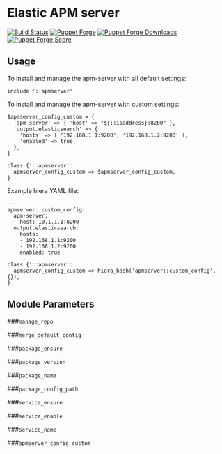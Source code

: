 Elastic APM server
==================

[![Build Status](https://travis-ci.org/kobybr/puppet-apmserver.svg)](https://travis-ci.org/kobybr/puppet-apmserver)
[![Puppet Forge](https://img.shields.io/puppetforge/v/kobybr/puppet-apmserver.svg)](https://forge.puppetlabs.com/kobybr/puppet-apmserver)
[![Puppet Forge Downloads](https://img.shields.io/puppetforge/dt/kobybr/puppet-apmserver.svg)](https://forge.puppetlabs.com/kobybr/puppet-apmserver)
[![Puppet Forge Score](https://img.shields.io/puppetforge/f/kobybr/puppet-apmserver.svg)](https://forge.puppetlabs.com/kobybr/puppet-apmserver/scores)

Usage
-----

To install and manage the apm-server with all default settings:
```puppet
include '::apmserver'
```

To install and manage the apm-server with custom settings:
```puppet
$apmserver_config_custom = {
  'apm-server' => { 'host' => "${::ipaddress}:8200" },
  'output.elasticsearch' => {
    'hosts' => [ '192.168.1.1:9200', '192.168.1.2:9200' ],
    'enabled' => true,
  },
}

class {'::apmserver':
  apmserver_config_custom => $apmserver_config_custom,
}
```

Example hiera YAML file:
```hiera_hash
---
apmserver::custom_config:
  apm-server:
    host: 10.1.1.1:8200
  output.elasticsearch:
    hosts:
    - 192.168.1.1:9200
    - 192.168.1.2:9200
    enabled: true
```
```puppet
class {'::apmserver':
  apmserver_config_custom => hiera_hash('apmserver::custom_config', {}),
}
```

Module Parameters
-----------------

###`manage_repo`

###`merge_default_config`

###`package_ensure`

###`package_version`

###`package_name`

###`package_config_path`

###`service_ensure`

###`service_enable`

###`service_name`

###`apmserver_config_custom`
